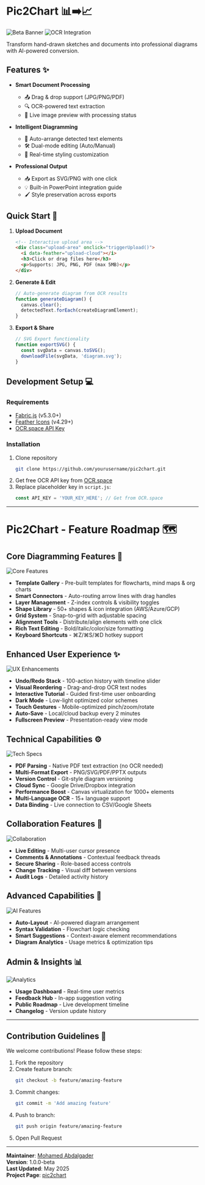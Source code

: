 # Pic2Chart 📊➡️📈

![Beta Banner](https://img.shields.io/badge/Status-Beta-important) 
![OCR Integration](https://img.shields.io/badge/Powered%20By-OCR.space-blue)

Transform hand-drawn sketches and documents into professional diagrams with AI-powered conversion.

## Features ✨

- **Smart Document Processing**
  - 📤 Drag & drop support (JPG/PNG/PDF)
  - 🔍 OCR-powered text extraction
  - 🎯 Live image preview with processing status

- **Intelligent Diagramming**
  - 🤖 Auto-arrange detected text elements
  - 🛠️ Dual-mode editing (Auto/Manual)
  - 🎨 Real-time styling customization

- **Professional Output**
  - 📥 Export as SVG/PNG with one click
  - 💡 Built-in PowerPoint integration guide
  - 🖌️ Style preservation across exports

## Quick Start 🚀

1. **Upload Document**
   ```html
   <!-- Interactive upload area -->
   <div class="upload-area" onclick="triggerUpload()">
     <i data-feather="upload-cloud"></i>
     <h3>Click or drag files here</h3>
     <p>Supports: JPG, PNG, PDF (max 5MB)</p>
   </div>
   ```

2. **Generate & Edit**
   ```javascript
   // Auto-generate diagram from OCR results
   function generateDiagram() {
     canvas.clear();
     detectedText.forEach(createDiagramElement);
   }
   ```

3. **Export & Share**
   ```javascript
   // SVG Export functionality
   function exportSVG() {
     const svgData = canvas.toSVG();
     downloadFile(svgData, 'diagram.svg');
   }
   ```

## Development Setup 💻

### Requirements
- [Fabric.js](https://github.com/fabricjs/fabric.js) (v5.3.0+)
- [Feather Icons](https://feathericons.com/) (v4.29+)
- [OCR.space API Key](https://ocr.space/ocrapi)

### Installation
1. Clone repository
   ```bash
   git clone https://github.com/yourusername/pic2chart.git
   ```
2. Get free OCR API key from [OCR.space](https://ocr.space/ocrapi)
3. Replace placeholder key in `script.js`:
   ```javascript
   const API_KEY = 'YOUR_KEY_HERE'; // Get from OCR.space
   ```
---

# Pic2Chart - Feature Roadmap 🗺️

## Core Diagramming Features 🔧
![Core Features](https://img.shields.io/badge/Features-25+-success)

- **Template Gallery** - Pre-built templates for flowcharts, mind maps & org charts
- **Smart Connectors** - Auto-routing arrow lines with drag handles
- **Layer Management** - Z-index controls & visibility toggles
- **Shape Library** - 50+ shapes & icon integration (AWS/Azure/GCP) 
- **Grid System** - Snap-to-grid with adjustable spacing
- **Alignment Tools** - Distribute/align elements with one click
- **Rich Text Editing** - Bold/italic/color/size formatting
- **Keyboard Shortcuts** - ⌘Z/⌘S/⌘D hotkey support

## Enhanced User Experience ✨
![UX Enhancements](https://img.shields.io/badge/UX-Improvements-blueviolet)

- **Undo/Redo Stack** - 100-action history with timeline slider
- **Visual Reordering** - Drag-and-drop OCR text nodes
- **Interactive Tutorial** - Guided first-time user onboarding
- **Dark Mode** - Low-light optimized color schemes
- **Touch Gestures** - Mobile-optimized pinch/zoom/rotate
- **Auto-Save** - Local/cloud backup every 2 minutes
- **Fullscreen Preview** - Presentation-ready view mode

## Technical Capabilities ⚙️
![Tech Specs](https://img.shields.io/badge/Powered_By-AI-important)

- **PDF Parsing** - Native PDF text extraction (no OCR needed)
- **Multi-Format Export** - PNG/SVG/PDF/PPTX outputs
- **Version Control** - Git-style diagram versioning
- **Cloud Sync** - Google Drive/Dropbox integration
- **Performance Boost** - Canvas virtualization for 1000+ elements
- **Multi-Language OCR** - 15+ language support
- **Data Binding** - Live connection to CSV/Google Sheets

## Collaboration Features 🤝
![Collaboration](https://img.shields.io/badge/Collab-Ready-success)

- **Live Editing** - Multi-user cursor presence
- **Comments & Annotations** - Contextual feedback threads
- **Secure Sharing** - Role-based access controls
- **Change Tracking** - Visual diff between versions
- **Audit Logs** - Detailed activity history

## Advanced Capabilities 🧠
![AI Features](https://img.shields.io/badge/AI-Powered-ff69b4)

- **Auto-Layout** - AI-powered diagram arrangement
- **Syntax Validation** - Flowchart logic checking
- **Smart Suggestions** - Context-aware element recommendations
- **Diagram Analytics** - Usage metrics & optimization tips

## Admin & Insights 📊
![Analytics](https://img.shields.io/badge/Insights-Dashboard-blue)

- **Usage Dashboard** - Real-time user metrics
- **Feedback Hub** - In-app suggestion voting
- **Public Roadmap** - Live development timeline
- **Changelog** - Version update history

---
## Contribution Guidelines 🤝

We welcome contributions! Please follow these steps:

1. Fork the repository
2. Create feature branch:
   ```bash
   git checkout -b feature/amazing-feature
   ```
3. Commit changes:
   ```bash
   git commit -m 'Add amazing feature'
   ```
4. Push to branch:
   ```bash
   git push origin feature/amazing-feature
   ```
5. Open Pull Request

---

**Maintainer**: [Mohamed Abdalgader](mailto:mohamed.h.abdalgader@gmail.com)  
**Version**: 1.0.0-beta  
**Last Updated**: May 2025  
**Project Page**: [pic2chart](https://www.draw.modhtom.com)
